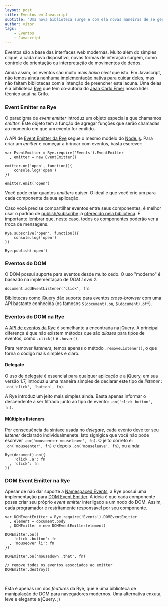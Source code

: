 ```yaml
---
layout: post
title: Eventos em Javascript
subtitle: "Uma nova biblioteca surge e com ela novas maneiras de se gerenciar eventos do DOM"
author: vitor
tags:
    - Eventos
    - Javascript
---
```


Eventos são a base das interfaces web modernas. Muito além do simples clique, a cada novo dispositivo, novas formas de interação surgem, como controle de orientação ou interpretação de movimentos de dedos.

Ainda assim, os eventos são muito mais *baixo nível* que isto. Em Javascript, [não temos ainda nenhuma implementação nativa para cuidar deles](http://ricardo.cc/2012/08/09/Its-time-for-a-native-EventEmitter.html), mas não faltam bibliotecas com a intenção de preencher esta lacuna. Uma delas é a biblioteca [Rye](http://ryejs.com) que tem co-autoria do [Jean Carlo Emer](http://jcemer.com) nosso líder técnico aqui na Grifo.

### Event Emitter na Rye

O paradigma de *event emitter* introduz um objeto especial a que chamamos *emitter*. Este objeto tem a função de agregar funções que serão chamadas ao momento em que um evento for emitido.

A API de [Event Emitter da Rye](http://ryejs.com/#eventemitter) segue o mesmo modelo do [Node.js](http://nodejs.org/api/events.html). Para criar um *emitter* e começar a brincar com eventos, basta escrever:

    var EventEmitter = Rye.require('Events').EventEmitter
      , emitter = new EventEmitter()

    emitter.on('open', function(){
        console.log('open')
    })

    emitter.emit('open')

Você pode criar quantos *emitters* quiser. O ideal é que você crie um para cada componente da sua aplicação. 

Caso você precise compartilhar eventos entre seus componentes, é melhor usar o padrão de [publish/subscribe](http://msdn.microsoft.com/en-us/magazine/hh201955.aspx) já [oferecido pela biblioteca](http://ryejs.com/#events-ryesubscribe). É importante lembrar que, neste caso, todos os componentes poderão ver a troca de mensagens.

    Rye.subscrive('open', function(){
        console.log('open')
    }) 

    Rye.publish('open')


### Eventos do DOM

O DOM possui suporte para eventos desde muito cedo. O uso "moderno" é baseado na implementação de *DOM Level 2*.

    document.addEventListener('click', fn)

Bibliotecas como [jQuery](http://jquery.com) dão suporte para eventos *cross-browser* com uma API bastante conhecida (os famosos `$(document).on`, `$(document).off`). 

### Eventos do DOM na Rye

A [API de eventos da Rye](http://ryejs.com/#events) é semelhante a encontrada na jQuery. A principal diferença é que não existem métodos que são *aliases* para tipos de eventos, como `.click()` e `.hover()`. 

Para remover *listeners*, temos apenas o método `.removeListener()`, o que torna o código mais simples e claro.

#### Delegate

O uso de [delegate](http://api.jquery.com/delegate) é essencial para qualquer aplicação e a jQuery, em sua versão 1.7, introduziu uma maneira simples de declarar este tipo de *listener* : `.on('click', 'button', fn)`.

A Rye introduz um jeito mais simples ainda. Basta apenas informar o descendente a ser filtrado junto ao tipo de evento: `.on('click button', fn)`.

#### Múltiplos listeners

Por consequência da sintaxe usada no *delegate*, cada evento deve ter seu *listener* declarado individualmenete. Isto signigica que você não pode escrever `.on('mouseenter mouseleave', fn)`. O jeito correto é: `.on('mouseenter', fn)` e depois `.on('mouseleave', fn)`, ou ainda:

    Rye(document).on({
        'click .a': fn
      , 'click': fn
    })


### DOM Event Emitter na Rye

Apesar de não dar suporte a [Namespaced Events](http://docs.jquery.com/Namespaced_Events), a Rye possui uma implementação para [DOM Event Emitter](http://ryejs.com/#domeventemitter). A ideia é que cada componente possa criar seu próprio *event emitter* interligado a um nodo do DOM. Assim, cada programador é restritamente responsável por seu componente.

    var DOMEventEmitter = Rye.require('Events').DOMEventEmitter
      , element = document.body
      , DOMEmitter = new DOMEventEmitter(element)

    DOMEmitter.on({
        'click .button': fn
      , 'mouseover li': fn
    })

    DOMEmitter.on('mousedown .that', fn)

    // remove todos os eventos associados ao emitter
    DOMEmitter.destroy()

<br>

Esta é apenas um dos *features* da Rye, que é uma biblioteca de manipulação de DOM para navegadores modernos. Uma alternativa enxuta, leve e elegante a jQuery. ;)
